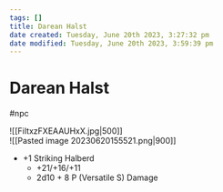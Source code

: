 ```yaml
---
tags: []
title: Darean Halst
date created: Tuesday, June 20th 2023, 3:27:32 pm
date modified: Tuesday, June 20th 2023, 3:59:39 pm
---
```


# Darean Halst

#npc

![[FiItxzFXEAAUHxX.jpg|500]]  
![[Pasted image 20230620155521.png|900]]

- +1 Striking Halberd
	- +21/+16/+11
	- 2d10 + 8 P (Versatile S) Damage
